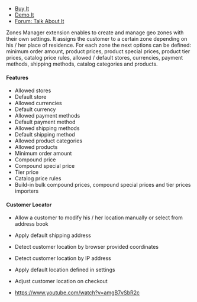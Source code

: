 
 - [Buy It](https://merchantprotocol.com/store/magento-extensions/magento-v1-0/zones-manager.html)
 - [Demo It](http://demo.merchantprotocol.com/M1-zone/)
 - [Forum: Talk About It](https://merchantprotocol.com/forums/forum/magento-plugin-forum/shipping-payment-promotion-currency-catalog-filtering/)

Zones Manager extension enables to create and manage geo zones with their own settings. It assigns the customer to a certain zone depending on his / her place of residence. For each zone the next options can be defined: minimum order amount, product prices, product special prices, product tier prices, catalog price rules, allowed / default stores, currencies, payment methods, shipping methods, catalog categories and products.

#### Features

 - Allowed stores
 - Default store
 - Allowed currencies
 - Default currency
 - Allowed payment methods
 - Default payment method
 - Allowed shipping methods
 - Default shipping method
 - Allowed product categories
 - Allowed products
 - Minimum order amount
 - Compound price
 - Compound special price
 - Tier price
 - Catalog price rules
 - Build-in bulk compound prices, compound special prices and tier prices importers

#### Customer Locator

 - Allow a customer to modify his / her location manually or select from address book
 - Apply default shipping address
 - Detect customer location by browser provided coordinates
 - Detect customer location by IP address
 - Apply default location defined in settings
 - Adjust customer location on checkout

 - https://www.youtube.com/watch?v=amgB7vSbR2c